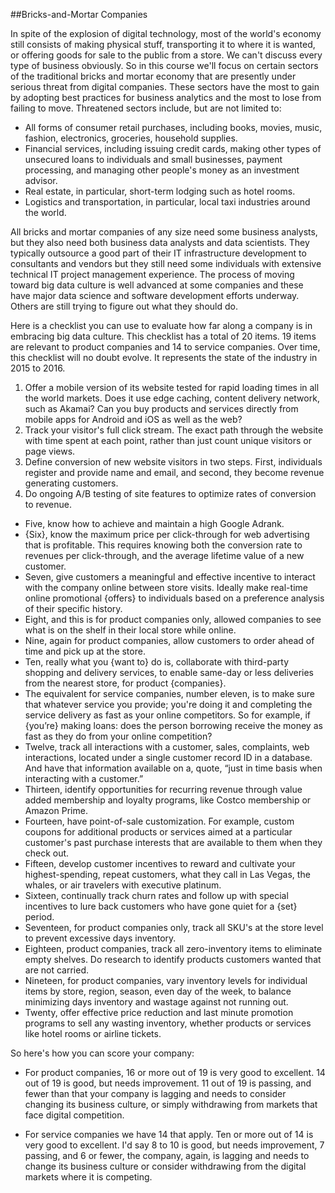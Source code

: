 ##Bricks-and-Mortar Companies

In spite of the explosion of digital technology, most of the world's economy still consists of making physical stuff, transporting it to where it is wanted, or offering goods for sale to the public from a store. We can't discuss every type of business obviously. So in this course we'll focus on certain sectors of the traditional bricks and mortar economy that are presently under serious threat from digital companies. These sectors have the most to gain by adopting best practices for business analytics and the most to lose from failing to move. Threatened sectors include, but are not limited to:

- All forms of consumer retail purchases, including books, movies, music, fashion, electronics, groceries, household supplies.
- Financial services, including issuing credit cards, making other types of unsecured loans to individuals and small businesses, payment processing, and managing other people's money as an investment advisor.
- Real estate, in particular, short-term lodging such as hotel rooms.
- Logistics and transportation, in particular, local taxi industries around the world.

All bricks and mortar companies of any size need some business analysts, but they also need both business data analysts and data scientists. They typically outsource a good part of their IT infrastructure development to consultants and vendors but they still need some individuals with extensive technical IT project management experience. The process of moving toward big data culture is well advanced at some companies and these have major data science and software development efforts underway. Others are still trying to figure out what they should do.

Here is a checklist you can use to evaluate how far along a company is in embracing big data culture. This checklist has a total of 20 items. 19 items are relevant to product companies and 14 to service companies. Over time, this checklist will no doubt evolve. It represents the state of the industry in 2015 to 2016.

1. Offer a mobile version of its website tested for rapid loading times in all the world markets. Does it use edge caching, content delivery network, such as Akamai? Can you buy products and services directly from mobile apps for Android and iOS as well as the web?
2. Track your visitor's full click stream. The exact path through the website with time spent at each point, rather than just count unique visitors or page views.
3. Define conversion of new website visitors in two steps. First, individuals register and provide name and email, and second, they become revenue generating customers.
4. Do ongoing A/B testing of site features to optimize rates of conversion to revenue.
- Five, know how to achieve and maintain a high Google Adrank.
- {Six}, know the maximum price per click-through for web advertising that is profitable. This requires knowing both the conversion rate to revenues per click-through, and the average lifetime value of a new customer.
- Seven, give customers a meaningful and effective incentive to interact with the company online between store visits. Ideally make real-time online promotional {offers} to individuals based on a preference analysis of their specific history.
- Eight, and this is for product companies only, allowed companies to see what is on the shelf in their local store while online.
- Nine, again for product companies, allow customers to order ahead of time and pick up at the store.
- Ten, really what you {want to} do is, collaborate with third-party shopping and delivery services, to enable same-day or less deliveries from the nearest store, for product {companies}.
- The equivalent for service companies, number eleven, is to make sure that whatever service you provide; you're doing it and completing the service delivery as fast as your online competitors. So for example, if {you’re} making loans: does the person borrowing receive the money as fast as they do from your online competition?
- Twelve, track all interactions with a customer, sales, complaints, web interactions, located under a single customer record ID in a database. And have that information available on a, quote, “just in time basis when interacting with a customer.”
- Thirteen, identify opportunities for recurring revenue through value added membership and loyalty programs, like Costco membership or Amazon Prime.
- Fourteen, have point-of-sale customization. For example, custom coupons for additional products or services aimed at a particular customer's past purchase interests that are available to them when they check out.
- Fifteen, develop customer incentives to reward and cultivate your highest-spending, repeat customers, what they call in Las Vegas, the whales, or air travelers with executive platinum.
- Sixteen, continually track churn rates and follow up with special incentives to lure back customers who have gone quiet for a {set} period.
- Seventeen, for product companies only, track all SKU's at the store level to prevent excessive days inventory.
- Eighteen, product companies, track all zero-inventory items to eliminate empty shelves. Do research to identify products customers wanted that are not carried.
- Nineteen, for product companies, vary inventory levels for individual items by store, region, season, even day of the week, to balance minimizing days inventory and wastage against not running out.
- Twenty, offer effective price reduction and last minute promotion programs to sell any wasting inventory, whether products or services like hotel rooms or airline tickets.

So here's how you can score your company:

- For product companies, 16 or more out of 19 is very good to excellent. 14 out of 19 is good, but needs improvement. 11 out of 19 is passing, and fewer than that your company is lagging and needs to consider changing its business culture, or simply withdrawing from markets that face digital competition.

- For service companies we have 14 that apply. Ten or more out of 14 is very good to excellent. I'd say 8 to 10 is good, but needs improvement, 7 passing, and 6 or fewer, the company, again, is lagging and needs to change its business culture or consider withdrawing from the digital markets where it is competing.